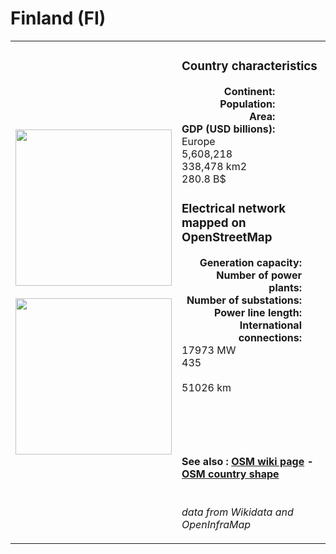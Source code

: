# Finland (FI)

<table width="90%">
<tr>
<td>
<img src="https://upload.wikimedia.org/wikipedia/commons/b/bc/Flag_of_Finland.svg" width="250">
<br><br>
<img src="https://upload.wikimedia.org/wikipedia/commons/f/f3/Finland_on_the_globe_%28Europe_centered%29.svg" width="250"></td>
<td>
<h3>Country characteristics</h3>
<div style="display: inline-block;text-align:right;margin-right:30px;font-weight: bold;">
Continent:<br>Population:<br>Area:<br>GDP (USD billions):
</div>
<div style="display: inline-block;">
Europe<br>5,608,218<br>338,478 km2<br>280.8 B$
</div>
<h3>Electrical network mapped on OpenStreetMap</h3>
<div style="display: inline-block;text-align:right;margin-right:30px;font-weight: bold;">Generation capacity:<br>
Number of power plants:<br>
Number of substations:<br>
Power line length:<br>
International connections:<br>
</div>
<div style="display: inline-block;">17973 MW<br>
435<br>
<br>
51026 km<br>
<br>
</div>

<br><br><h4>See also :
<a href="https://wiki.openstreetmap.org/wiki/Power_networks/Finland" target="_blank">OSM wiki page</a> -
<a href="https://openstreetmap.org/relation/54224" target="_blank">OSM country shape</a>
</h4>

<br><i>data from Wikidata and OpenInfraMap</i>
</td>
</tr>
</table>




